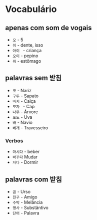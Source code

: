 # Vocabulário

## apenas com som de vogais
- ``오``  - 5  
- ``이``  - dente, isso
- ``아이 `` - criança
- ``오이``  - pepino
- ``위`` - estômago
  
## palavras sem 받침
- ``코``  - Nariz
- ``구두``  - Sapato
- ``바지``  - Calça
- ``모자 ``  - Cap
- ``나무``  - Árvore
- ``포도``  - Uva
- ``배``  - Navio
- ``베개``  - Travesseiro
  
### Verbos
- ``마시다``  - beber
- ``바꾸다``  Mudar
- ``자다``  - Dormir

## palavras com 받침
- ``곰`` - Urso
- ``친구`` - Amigo
- ``수박`` - Melância
- ``명사`` - Substântivo
- ``단어`` - Palavra